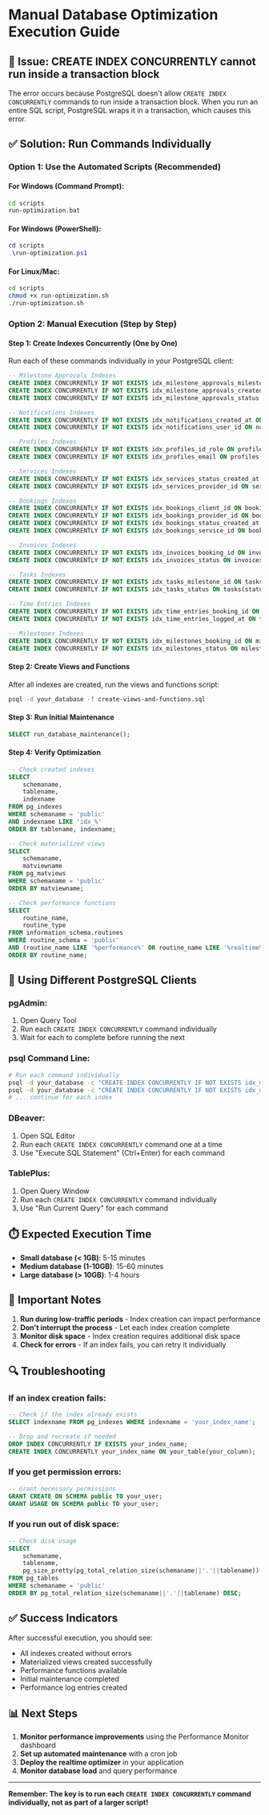 # Manual Database Optimization Execution Guide

## 🚨 Issue: CREATE INDEX CONCURRENTLY cannot run inside a transaction block

The error occurs because PostgreSQL doesn't allow `CREATE INDEX CONCURRENTLY` commands to run inside a transaction block. When you run an entire SQL script, PostgreSQL wraps it in a transaction, which causes this error.

## ✅ Solution: Run Commands Individually

### Option 1: Use the Automated Scripts (Recommended)

#### For Windows (Command Prompt):
```cmd
cd scripts
run-optimization.bat
```

#### For Windows (PowerShell):
```powershell
cd scripts
.\run-optimization.ps1
```

#### For Linux/Mac:
```bash
cd scripts
chmod +x run-optimization.sh
./run-optimization.sh
```

### Option 2: Manual Execution (Step by Step)

#### Step 1: Create Indexes Concurrently (One by One)

Run each of these commands individually in your PostgreSQL client:

```sql
-- Milestone Approvals Indexes
CREATE INDEX CONCURRENTLY IF NOT EXISTS idx_milestone_approvals_milestone_id ON milestone_approvals(milestone_id);
CREATE INDEX CONCURRENTLY IF NOT EXISTS idx_milestone_approvals_created_at ON milestone_approvals(created_at DESC);
CREATE INDEX CONCURRENTLY IF NOT EXISTS idx_milestone_approvals_status ON milestone_approvals(status);

-- Notifications Indexes
CREATE INDEX CONCURRENTLY IF NOT EXISTS idx_notifications_created_at ON notifications(created_at DESC);
CREATE INDEX CONCURRENTLY IF NOT EXISTS idx_notifications_user_id ON notifications(user_id);

-- Profiles Indexes
CREATE INDEX CONCURRENTLY IF NOT EXISTS idx_profiles_id_role ON profiles(id, role);
CREATE INDEX CONCURRENTLY IF NOT EXISTS idx_profiles_email ON profiles(email);

-- Services Indexes
CREATE INDEX CONCURRENTLY IF NOT EXISTS idx_services_status_created_at ON services(status, created_at DESC);
CREATE INDEX CONCURRENTLY IF NOT EXISTS idx_services_provider_id ON services(provider_id);

-- Bookings Indexes
CREATE INDEX CONCURRENTLY IF NOT EXISTS idx_bookings_client_id ON bookings(client_id);
CREATE INDEX CONCURRENTLY IF NOT EXISTS idx_bookings_provider_id ON bookings(provider_id);
CREATE INDEX CONCURRENTLY IF NOT EXISTS idx_bookings_status_created_at ON bookings(status, created_at DESC);
CREATE INDEX CONCURRENTLY IF NOT EXISTS idx_bookings_service_id ON bookings(service_id);

-- Invoices Indexes
CREATE INDEX CONCURRENTLY IF NOT EXISTS idx_invoices_booking_id ON invoices(booking_id);
CREATE INDEX CONCURRENTLY IF NOT EXISTS idx_invoices_status ON invoices(status);

-- Tasks Indexes
CREATE INDEX CONCURRENTLY IF NOT EXISTS idx_tasks_milestone_id ON tasks(milestone_id);
CREATE INDEX CONCURRENTLY IF NOT EXISTS idx_tasks_status ON tasks(status);

-- Time Entries Indexes
CREATE INDEX CONCURRENTLY IF NOT EXISTS idx_time_entries_booking_id ON time_entries(booking_id);
CREATE INDEX CONCURRENTLY IF NOT EXISTS idx_time_entries_logged_at ON time_entries(logged_at DESC);

-- Milestones Indexes
CREATE INDEX CONCURRENTLY IF NOT EXISTS idx_milestones_booking_id ON milestones(booking_id);
CREATE INDEX CONCURRENTLY IF NOT EXISTS idx_milestones_status ON milestones(status);
```

#### Step 2: Create Views and Functions

After all indexes are created, run the views and functions script:

```bash
psql -d your_database -f create-views-and-functions.sql
```

#### Step 3: Run Initial Maintenance

```sql
SELECT run_database_maintenance();
```

#### Step 4: Verify Optimization

```sql
-- Check created indexes
SELECT 
    schemaname,
    tablename,
    indexname
FROM pg_indexes 
WHERE schemaname = 'public' 
AND indexname LIKE 'idx_%'
ORDER BY tablename, indexname;

-- Check materialized views
SELECT 
    schemaname,
    matviewname
FROM pg_matviews 
WHERE schemaname = 'public'
ORDER BY matviewname;

-- Check performance functions
SELECT 
    routine_name,
    routine_type
FROM information_schema.routines 
WHERE routine_schema = 'public'
AND (routine_name LIKE '%performance%' OR routine_name LIKE '%realtime%')
ORDER BY routine_name;
```

## 🔧 Using Different PostgreSQL Clients

### pgAdmin:
1. Open Query Tool
2. Run each `CREATE INDEX CONCURRENTLY` command individually
3. Wait for each to complete before running the next

### psql Command Line:
```bash
# Run each command individually
psql -d your_database -c "CREATE INDEX CONCURRENTLY IF NOT EXISTS idx_milestone_approvals_milestone_id ON milestone_approvals(milestone_id);"
psql -d your_database -c "CREATE INDEX CONCURRENTLY IF NOT EXISTS idx_milestone_approvals_created_at ON milestone_approvals(created_at DESC);"
# ... continue for each index
```

### DBeaver:
1. Open SQL Editor
2. Run each `CREATE INDEX CONCURRENTLY` command one at a time
3. Use "Execute SQL Statement" (Ctrl+Enter) for each command

### TablePlus:
1. Open Query Window
2. Run each `CREATE INDEX CONCURRENTLY` command individually
3. Use "Run Current Query" for each command

## ⏱️ Expected Execution Time

- **Small database (< 1GB)**: 5-15 minutes
- **Medium database (1-10GB)**: 15-60 minutes  
- **Large database (> 10GB)**: 1-4 hours

## 🚨 Important Notes

1. **Run during low-traffic periods** - Index creation can impact performance
2. **Don't interrupt the process** - Let each index creation complete
3. **Monitor disk space** - Index creation requires additional disk space
4. **Check for errors** - If an index fails, you can retry it individually

## 🔍 Troubleshooting

### If an index creation fails:
```sql
-- Check if the index already exists
SELECT indexname FROM pg_indexes WHERE indexname = 'your_index_name';

-- Drop and recreate if needed
DROP INDEX CONCURRENTLY IF EXISTS your_index_name;
CREATE INDEX CONCURRENTLY your_index_name ON your_table(your_column);
```

### If you get permission errors:
```sql
-- Grant necessary permissions
GRANT CREATE ON SCHEMA public TO your_user;
GRANT USAGE ON SCHEMA public TO your_user;
```

### If you run out of disk space:
```sql
-- Check disk usage
SELECT 
    schemaname,
    tablename,
    pg_size_pretty(pg_total_relation_size(schemaname||'.'||tablename)) as size
FROM pg_tables 
WHERE schemaname = 'public'
ORDER BY pg_total_relation_size(schemaname||'.'||tablename) DESC;
```

## ✅ Success Indicators

After successful execution, you should see:
- All indexes created without errors
- Materialized views created successfully
- Performance functions available
- Initial maintenance completed
- Performance log entries created

## 📊 Next Steps

1. **Monitor performance improvements** using the Performance Monitor dashboard
2. **Set up automated maintenance** with a cron job
3. **Deploy the realtime optimizer** in your application
4. **Monitor database load** and query performance

---

**Remember: The key is to run each `CREATE INDEX CONCURRENTLY` command individually, not as part of a larger script!**
